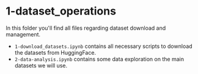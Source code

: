 # 1-dataset_operations

In this folder you'll find all files regarding dataset download and management.
- `1-download_datasets.ipynb` contains all necessary scripts to download the datasets from HuggingFace.
- `2-data-analysis.ipynb` contains some data exploration on the main datasets we will use.